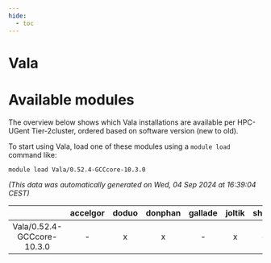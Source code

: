 ```yaml
---
hide:
  - toc
---
```


Vala
====

# Available modules


The overview below shows which Vala installations are available per HPC-UGent Tier-2cluster, ordered based on software version (new to old).

To start using Vala, load one of these modules using a `module load` command like:

```shell
module load Vala/0.52.4-GCCcore-10.3.0
```

*(This data was automatically generated on Wed, 04 Sep 2024 at 16:39:04 CEST)*  

| |accelgor|doduo|donphan|gallade|joltik|shinx|skitty|
| :---: | :---: | :---: | :---: | :---: | :---: | :---: | :---: |
|Vala/0.52.4-GCCcore-10.3.0|-|x|x|-|x|-|x|
